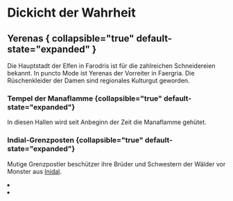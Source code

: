# Dickicht der Wahrheit

## Yerenas { collapsible="true" default-state="expanded" }

Die Hauptstadt der Elfen in Farodris ist für die zahlreichen Schneidereien bekannt. In puncto Mode ist Yerenas der
Vorreiter in Faergria. Die Rüschenkleider der Damen sind regionales Kulturgut geworden.

<procedure title="Charaktere von diesem Ort">
<list columns="3">
<!-- <li><a href="Noi.md"></a></li> -->
<!-- <li><a href="Viessa.md"></a></li> -->
</list>
</procedure>

### Tempel der Manaflamme {collapsible="true" default-state="expanded"}

In diesen Hallen wird seit Anbeginn der Zeit die Manaflamme gehütet.

<procedure title="Charaktere von diesem Ort">
<list columns="3">
<!-- <li><a href="Finnea.md"></a></li> -->
<!-- <li><a href="Adamar.md"></a></li> -->
<!-- <li><a href="Phaerille.md"></a></li> -->
</list>
</procedure>

### Indial-Grenzposten {collapsible="true" default-state="expanded"}

<p>
Mutige Grenzpostler beschützer ihre Brüder und Schwestern der Wälder vor Monster aus <a href="Inidal.md">Inidal</a>.
</p>

<procedure title="Charaktere von diesem Ort">
<list columns="3">
<li><a href="Malon.md"></a></li>
<li><a href="Eliyen.md"></a></li>
</list>
</procedure>
